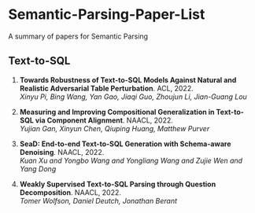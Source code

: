 # Semantic-Parsing-Paper-List
A summary of papers for Semantic Parsing


## Text-to-SQL
1. **Towards Robustness of Text-to-SQL Models Against Natural and Realistic Adversarial Table Perturbation**. ACL, 2022. \
*Xinyu Pi, Bing Wang, Yan Gao, Jiaqi Guo, Zhoujun Li, Jian-Guang Lou*

2. **Measuring and Improving Compositional Generalization in Text-to-SQL
via Component Alignment**. NAACL, 2022. \
*Yujian Gan, Xinyun Chen, Qiuping Huang, Matthew Purver*

3. **SeaD: End-to-end Text-to-SQL Generation with Schema-aware Denoising**. NAACL, 2022. \
*Kuan Xu and Yongbo Wang and Yongliang Wang and Zujie Wen and Yang Dong*

4. **Weakly Supervised Text-to-SQL Parsing through Question Decomposition**. NAACL, 2022. \
*Tomer Wolfson, Daniel Deutch, Jonathan Berant*
